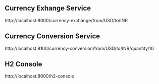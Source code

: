 ## Currency Exhange Service
http://localhost:8000/currency-exchange/from/USD/to/INR

## Currency Conversion Service
http://localhost:8100/currency-conversion/from/USD/to/INR/quantity/10

## H2 Console
http://localhost:8000/h2-console